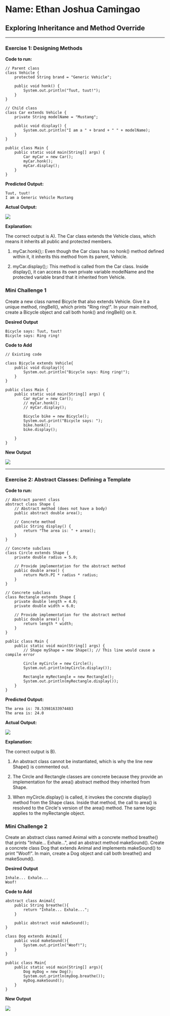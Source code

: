 # Name: Ethan Joshua Camingao
## Exploring Inheritance and Method Override

---

### Exercise 1: Designing Methods

**Code to run:**
```
// Parent class
class Vehicle {
    protected String brand = "Generic Vehicle";

    public void honk() {
        System.out.println("Tuut, tuut!");
    }
}

// Child class
class Car extends Vehicle {
    private String modelName = "Mustang";

    public void display() {
        System.out.println("I am a " + brand + " " + modelName);
    }
}

public class Main {
    public static void main(String[] args) {
        Car myCar = new Car();
        myCar.honk();
        myCar.display();
    }
}
```
**Predicted Output:**
```
Tuut, tuut!
I am a Generic Vehicle Mustang
```

**Actual Output:**

<img src="https://github.com/ethan-josh/JC-Exploring-Inheritance-and-Method-Override/blob/main/Images/Ex1.png"/>

**Explanation:**

The correct output is A). The Car class extends the Vehicle class, which means it inherits all public and protected members.

1. myCar.honk();: Even though the Car class has no honk() method defined within it, it inherits this method from its parent, Vehicle.

2. myCar.display();: This method is called from the Car class. Inside display(), it can access its own private variable modelName and the protected variable brand that it inherited from Vehicle.

### Mini Challenge 1

Create a new class named Bicycle that also extends Vehicle. Give it a unique method, ringBell(), which prints "Ring ring!". In your main method, create a Bicycle object and call both honk() and ringBell() on it.


**Desired Output**
```
Bicycle says: Tuut, tuut!
Bicycle says: Ring ring!
```

**Code to Add**
```
// Existing code

class Bicycle extends Vehicle{
    public void display(){
        System.out.println("Bicycle says: Ring ring!");
    }
}

public class Main {
    public static void main(String[] args) {
        Car myCar = new Car();
        // myCar.honk();
        // myCar.display();

        Bicycle bike = new Bicycle();
        System.out.print("Bicycle says: ");
        bike.honk();
        bike.display();

    }
}
```

**New Output**

<img src="https://github.com/ethan-josh/JC-Exploring-Inheritance-and-Method-Override/blob/main/Images/Ex1-Challenge.png"/>

---

### Exercise 2: Abstract Classes: Defining a Template

**Code to run:**
```
// Abstract parent class
abstract class Shape {
    // Abstract method (does not have a body)
    public abstract double area();

    // Concrete method
    public String display() {
        return "The area is: " + area();
    }
}

// Concrete subclass
class Circle extends Shape {
    private double radius = 5.0;

    // Provide implementation for the abstract method
    public double area() {
        return Math.PI * radius * radius;
    }
}

// Concrete subclass
class Rectangle extends Shape {
    private double length = 4.0;
    private double width = 6.0;

    // Provide implementation for the abstract method
    public double area() {
        return length * width;
    }
}

public class Main {
    public static void main(String[] args) {
        // Shape myShape = new Shape(); // This line would cause a compile error

        Circle myCircle = new Circle();
        System.out.println(myCircle.display());

        Rectangle myRectangle = new Rectangle();
        System.out.println(myRectangle.display());
    }
}
```
**Predicted Output:**
```
The area is: 78.53981633974483
The area is: 24.0
```

**Actual Output:**

<img src="https://github.com/ethan-josh/JC-Exploring-Inheritance-and-Method-Override/blob/main/Images/Ex2.png"/>

**Explanation:**

The correct output is B).

1. An abstract class cannot be instantiated, which is why the line new Shape() is commented out.

2. The Circle and Rectangle classes are concrete because they provide an implementation for the area() abstract method they inherited from Shape.

3. When myCircle.display() is called, it invokes the concrete display() method from the Shape class. Inside that method, the call to area() is resolved to the Circle's version of the area() method.
The same logic applies to the myRectangle object.

### Mini Challenge 2

Create an abstract class named Animal with a concrete method breathe() that prints "Inhale... Exhale...", and an abstract method makeSound(). Create a concrete class Dog that extends Animal and implements makeSound() to print "Woof!". In main, create a Dog object and call both breathe() and makeSound().


**Desired Output**
```
Inhale... Exhale...
Woof!
```

**Code to Add**
```
abstract class Animal{
    public String breathe(){
        return "Inhale... Exhale...";
    }

    public abstract void makeSound();
}

class Dog extends Animal{
    public void makeSound(){
        System.out.println("Woof!");
    }
}

public class Main{
    public static void main(String[] args){
        Dog myDog = new Dog();
        System.out.println(myDog.breathe());
        myDog.makeSound();
    }
}
```

**New Output**

<img src="https://github.com/ethan-josh/JC-Exploring-Inheritance-and-Method-Override/blob/main/Images/Ex2-Challenge.png"/>